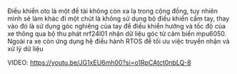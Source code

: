 Điều khiển oto là một đề tài không còn xa lạ trong cộng đồng, tuy nhiên mình sẽ làm khác đi một chút là không sử dụng bộ điều khiển cầm tay, thay vào đó là sử dụng góc nghiêng của tay để điều khiển hướng và tốc độ của xe thông qua bộ thu phát nrf24l01 nhận dữ liệu góc từ cảm biến mpu6050. Ngoài ra xe còn ứng dụng hệ điều hành RTOS để tối ưu việc truyền nhận và xử lý dữ liệu

VIDEO: https://youtu.be/JG1xEU6mh00?si=o1RpCAtct0nbLQ-8
